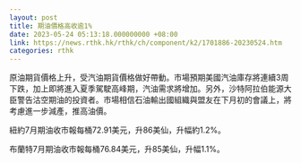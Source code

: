 ```yaml
---
layout: post
title: 期油價格高收逾1%
date: 2023-05-24 05:13:18.000000000 +08:00
link: https://news.rthk.hk/rthk/ch/component/k2/1701886-20230524.htm
categories: rthk
---
```


原油期貨價格上升，受汽油期貨價格做好帶動。市場預期美國汽油庫存將連續3周下跌，加上即將進入夏季駕駛高峰期，汽油需求將增加。另外，沙特阿拉伯能源大臣警告沽空期油的投資者。市場相信石油輸出國組織與盟友在下月初的會議上，將考慮進一步減產，推高油價。

紐約7月期油收市報每桶72.91美元，升86美仙，升幅約1.2%。

布蘭特7月期油收市報每桶76.84美元，升85美仙，升幅1.1%。
